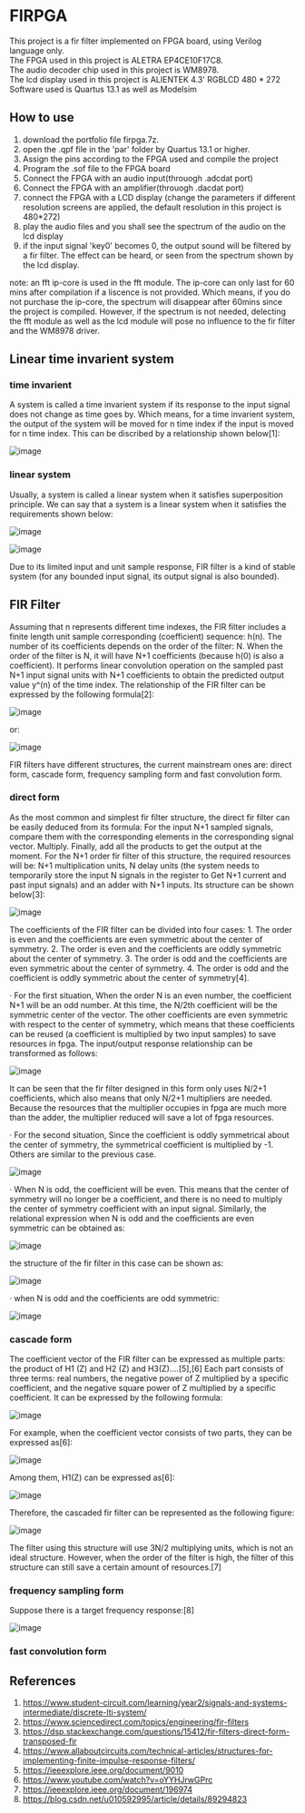 
# FIRPGA

This project is a fir filter implemented on FPGA board, using Verilog language only.  
The FPGA used in this project is ALETRA EP4CE10F17C8.  
The audio decoder chip used in this project is WM8978.  
The lcd display used in this project is ALIENTEK 4.3' RGBLCD 480 * 272  
Software used is Quartus 13.1 as well as Modelsim  

## How to use

1. download the portfolio file firpga.7z.
2. open the .qpf file in the 'par' folder by Quartus 13.1 or higher.
3. Assign the pins according to the FPGA used and compile the project
4. Program the .sof file to the FPGA board
5. Connect the FPGA with an audio input(throuogh .adcdat port)
6. Connect the FPGA with an amplifier(throuogh .dacdat port)
7. connect the FPGA with a LCD display (change the parameters if different resolution screens are applied, the default resolution in this project is 480*272)
8. play the audio files and you shall see the spectrum of the audio on the lcd display
9. if the input signal 'key0' becomes 0, the output sound will be filtered by a fir filter. The effect can be heard, or seen from the spectrum shown by the lcd display. 

note: an fft ip-core is used in the fft module. The ip-core can only last for 60 mins after compilation if a liscence is not provided. Which means, if you do not purchase the ip-core, the spectrum will disappear after 60mins since the project is compiled. However, if the spectrum is not needed, delecting the fft module as well as the lcd module will pose no influence to the fir filter and the WM8978 driver.

## Linear time invarient system

### time invarient

A system is called a time invarient system if its response to the input signal does not change as time goes by. Which means, for a time invarient system, the output of the system will be moved for n time index if the input is moved for n time index. This can be discribed by a relationship shown below[1]:

![image](https://user-images.githubusercontent.com/73535458/126027039-24c93670-bdee-4519-b00d-acd13603f8a9.png)

### linear system

Usually, a system is called a linear system when it satisfies superposition principle. We can say that a system is a linear system when it satisfies the requirements shown below:

![image](https://user-images.githubusercontent.com/73535458/126026968-df481ef8-c5f2-467e-86e9-bad52a1eaa56.png)

![image](https://user-images.githubusercontent.com/73535458/126027207-561a6440-72e9-4b6d-a358-f1b5095e5458.png)

Due to its limited input and unit sample response, FIR filter is a kind of stable system (for any bounded input signal, its output signal is also bounded).

## FIR Filter

Assuming that n represents different time indexes, the FIR filter includes a finite length unit sample corresponding (coefficient) sequence: h(n). The number of its coefficients depends on the order of the filter: N. When the order of the filter is N, it will have N+1 coefficients (because h(0) is also a coefficient). It performs linear convolution operation on the sampled past N+1 input signal units with N+1 coefficients to obtain the predicted output value y^(n) of the time index. The relationship of the FIR filter can be expressed by the following formula[2]:

![image](https://user-images.githubusercontent.com/73535458/126027545-cbea0b99-b4c9-4386-8ec0-7a2d3c402cca.png)

or:

![image](https://user-images.githubusercontent.com/73535458/126027581-ca98b0ee-c9eb-4e3f-96f7-63ed97bc15b9.png)

FIR filters have different structures, the current mainstream ones are: direct form, cascade form, frequency sampling form and fast convolution form.

### direct form

As the most common and simplest fir filter structure, the direct fir filter can be easily deduced from its formula: For the input N+1 sampled signals, compare them with the corresponding elements in the corresponding signal vector. Multiply. Finally, add all the products to get the output at the moment. For the N+1 order fir filter of this structure, the required resources will be: N+1 multiplication units, N delay units (the system needs to temporarily store the input N signals in the register to Get N+1 current and past input signals) and an adder with N+1 inputs. Its structure can be shown below[3]:

![image](https://user-images.githubusercontent.com/73535458/126029774-cecfaa76-8e14-4bcc-8526-36ff1339dcc4.png)

The coefficients of the FIR filter can be divided into four cases: 1. The order is even and the coefficients are even symmetric about the center of symmetry. 2. The order is even and the coefficients are oddly symmetric about the center of symmetry. 3. The order is odd and the coefficients are even symmetric about the center of symmetry. 4. The order is odd and the coefficient is oddly symmetric about the center of symmetry[4].

· For the first situation, When the order N is an even number, the coefficient N+1 will be an odd number. At this time, the N/2th coefficient will be the symmetric center of the vector. The other coefficients are even symmetric with respect to the center of symmetry, which means that these coefficients can be reused (a coefficient is multiplied by two input samples) to save resources in fpga. The input/output response relationship can be transformed as follows:

![image](https://user-images.githubusercontent.com/73535458/126030014-02f6de0c-0de7-4b51-a2cf-7aa2f671e957.png)

It can be seen that the fir filter designed in this form only uses N/2+1 coefficients, which also means that only N/2+1 multipliers are needed. Because the resources that the multiplier occupies in fpga are much more than the adder, the multiplier reduced will save a lot of fpga resources.

· For the second situation, Since the coefficient is oddly symmetrical about the center of symmetry, the symmetrical coefficient is multiplied by -1. Others are similar to the previous case. 

![image](https://user-images.githubusercontent.com/73535458/126030584-5f449d8b-e1ab-4656-bccd-ff6ee72876bf.png)

· When N is odd, the coefficient will be even. This means that the center of symmetry will no longer be a coefficient, and there is no need to multiply the center of symmetry coefficient with an input signal. Similarly, the relational expression when N is odd and the coefficients are even symmetric can be obtained as: 

![image](https://user-images.githubusercontent.com/73535458/126030695-919ca0c7-1f5a-4f72-b46f-007b9d6863ae.png)

the structure of the fir filter in this case can be shown as:

![image](https://user-images.githubusercontent.com/73535458/126030751-a2c7854d-3d84-4aa4-aeef-7e45fb25816c.png)

· when N is odd and the coefficients are odd symmetric:

![image](https://user-images.githubusercontent.com/73535458/126030726-0f41c9da-3eb2-43fb-a27b-7ff79e827905.png)

### cascade form

The coefficient vector of the FIR filter can be expressed as multiple parts: the product of H1 (Z) and H2 (Z) and H3(Z)....[5],[6] Each part consists of three terms: real numbers, the negative power of Z multiplied by a specific coefficient, and the negative square power of Z multiplied by a specific coefficient. It can be expressed by the following formula:

![image](https://user-images.githubusercontent.com/73535458/126031322-1e212980-9ec8-4a14-a3e4-be19228b7aef.png)

For example, when the coefficient vector consists of two parts, they can be expressed as[6]:

![image](https://user-images.githubusercontent.com/73535458/126031441-9b506f82-a1e3-425c-8566-2b0bb8ee67d0.png)

Among them, H1(Z) can be expressed as[6]:

![image](https://user-images.githubusercontent.com/73535458/126031468-230f2bf4-26c1-44c8-938b-bae600e30a8e.png)

Therefore, the cascaded fir filter can be represented as the following figure:

![image](https://user-images.githubusercontent.com/73535458/126031505-4bcf16db-9180-462a-9ec7-958da59e27bd.png)

The filter using this structure will use 3N/2 multiplying units, which is not an ideal structure. However, when the order of the filter is high, the filter of this structure can still save a certain amount of resources.[7]

### frequency sampling form

Suppose there is a target frequency response:[8]

![image](https://user-images.githubusercontent.com/73535458/126033098-88cffb53-78e2-4615-81e7-f7a61aa60da6.png)


### fast convolution form


## References
1. https://www.student-circuit.com/learning/year2/signals-and-systems-intermediate/discrete-lti-system/
2. https://www.sciencedirect.com/topics/engineering/fir-filters
3. https://dsp.stackexchange.com/questions/15412/fir-filters-direct-form-transposed-fir
4. https://www.allaboutcircuits.com/technical-articles/structures-for-implementing-finite-impulse-response-filters/
5. https://ieeexplore.ieee.org/document/9010
6. https://www.youtube.com/watch?v=oYYHJrwGPrc
7. https://ieeexplore.ieee.org/document/196974
8. https://blog.csdn.net/u010592995/article/details/89294823

